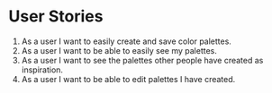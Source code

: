 # User Stories

1.  As a user I want to easily create and save color palettes.
1.  As a user I want to be able to easily see my palettes.
1.  As a user I want to see the palettes other people have created as inspiration.
1.  As a user I want to be able to edit palettes I have created.
